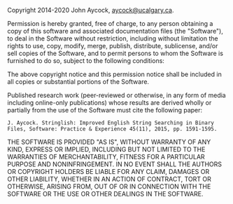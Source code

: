 Copyright 2014-2020 John Aycock, aycock@ucalgary.ca.

Permission is hereby granted, free of charge, to any person obtaining
a copy of this software and associated documentation files (the
"Software"), to deal in the Software without restriction, including
without limitation the rights to use, copy, modify, merge, publish,
distribute, sublicense, and/or sell copies of the Software, and to
permit persons to whom the Software is furnished to do so, subject to
the following conditions:

The above copyright notice and this permission notice shall be
included in all copies or substantial portions of the Software.

Published research work (peer-reviewed or otherwise, in any form of media
including online-only publications) whose results are derived wholly or
partially from the use of the Software must cite the following paper:

    J. Aycock. Stringlish: Improved English String Searching in Binary
    Files, Software: Practice & Experience 45(11), 2015, pp. 1591-1595.

THE SOFTWARE IS PROVIDED "AS IS", WITHOUT WARRANTY OF ANY KIND,
EXPRESS OR IMPLIED, INCLUDING BUT NOT LIMITED TO THE WARRANTIES OF
MERCHANTABILITY, FITNESS FOR A PARTICULAR PURPOSE AND NONINFRINGEMENT.
IN NO EVENT SHALL THE AUTHORS OR COPYRIGHT HOLDERS BE LIABLE FOR ANY
CLAIM, DAMAGES OR OTHER LIABILITY, WHETHER IN AN ACTION OF CONTRACT,
TORT OR OTHERWISE, ARISING FROM, OUT OF OR IN CONNECTION WITH THE
SOFTWARE OR THE USE OR OTHER DEALINGS IN THE SOFTWARE.
